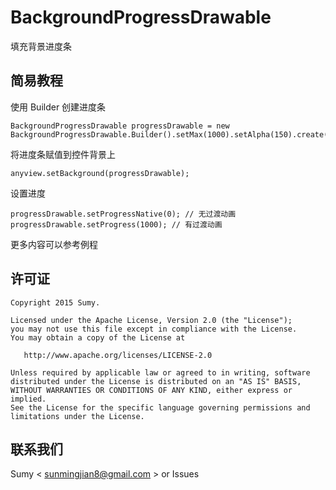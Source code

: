 BackgroundProgressDrawable
====================================
填充背景进度条

简易教程
--------
使用 Builder 创建进度条

    BackgroundProgressDrawable progressDrawable = new BackgroundProgressDrawable.Builder().setMax(1000).setAlpha(150).create();

将进度条赋值到控件背景上

    anyview.setBackground(progressDrawable);

设置进度

    progressDrawable.setProgressNative(0); // 无过渡动画
    progressDrawable.setProgress(1000); // 有过渡动画

更多内容可以参考例程

许可证
-------
    Copyright 2015 Sumy.

    Licensed under the Apache License, Version 2.0 (the "License");
    you may not use this file except in compliance with the License.
    You may obtain a copy of the License at

       http://www.apache.org/licenses/LICENSE-2.0

    Unless required by applicable law or agreed to in writing, software
    distributed under the License is distributed on an "AS IS" BASIS,
    WITHOUT WARRANTIES OR CONDITIONS OF ANY KIND, either express or implied.
    See the License for the specific language governing permissions and
    limitations under the License.

联系我们
--------
Sumy < sunmingjian8@gmail.com > or Issues